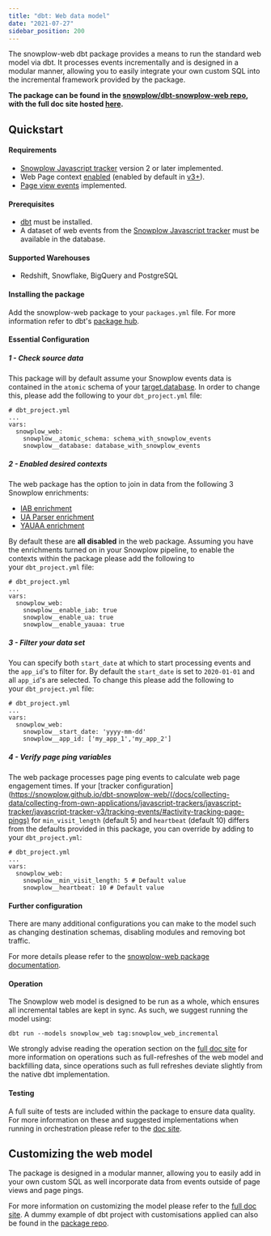 ```yaml
---
title: "dbt: Web data model"
date: "2021-07-27"
sidebar_position: 200
---
```


The snowplow-web dbt package provides a means to run the standard web model via dbt. It processes events incrementally and is designed in a modular manner, allowing you to easily integrate your own custom SQL into the incremental framework provided by the package.

**The package can be found in the [snowplow/dbt-snowplow-web repo](https://github.com/snowplow/dbt-snowplow-web), with the full doc site hosted [here](https://snowplow.github.io/dbt-snowplow-web/#!/overview/snowplow_web).**

## Quickstart

#### Requirements

- [Snowplow Javascript tracker](/docs/collecting-data/collecting-from-own-applications/javascript-tracker/) version 2 or later implemented.
- Web Page context [enabled](/docs/collecting-data/collecting-from-own-applications/javascript-trackers/javascript-tracker/javascript-tracker-v2/tracker-setup/initializing-a-tracker-2/#webPage_context) (enabled by default in [v3+](/docs/collecting-data/collecting-from-own-applications/javascript-trackers/javascript-tracker/javascript-tracker-v3/tracker-setup/initialization-options/#webPage_context)).
- [Page view events](/docs/collecting-data/collecting-from-own-applications/javascript-trackers/javascript-tracker/javascript-tracker-v3/tracking-events/#page-views) implemented.

#### Prerequisites

- [dbt](https://github.com/dbt-labs/dbt) must be installed.
- A dataset of web events from the [Snowplow Javascript tracker](/docs/collecting-data/collecting-from-own-applications/javascript-tracker/) must be available in the database.

#### Supported Warehouses

- Redshift, Snowflake, BigQuery and PostgreSQL

#### Installing the package

Add the snowplow-web package to your `packages.yml` file. For more information refer to dbt's [package hub](https://hub.getdbt.com/snowplow/snowplow_web/latest/).

#### Essential Configuration

##### 1 - Check source data

This package will by default assume your Snowplow events data is contained in the `atomic` schema of your [target.database](https://docs.getdbt.com/docs/running-a-dbt-project/using-the-command-line-interface/configure-your-profile). In order to change this, please add the following to your `dbt_project.yml` file:

```
# dbt_project.yml
...
vars:
  snowplow_web:
    snowplow__atomic_schema: schema_with_snowplow_events
    snowplow__database: database_with_snowplow_events
```

##### 2 - Enabled desired contexts

The web package has the option to join in data from the following 3 Snowplow enrichments:

- [IAB enrichment](/docs/enriching-your-data/available-enrichments/iab-enrichment/)
- [UA Parser enrichment](/docs/enriching-your-data/available-enrichments/ua-parser-enrichment/)
- [YAUAA enrichment](/docs/enriching-your-data/available-enrichments/yauaa-enrichment/)

By default these are **all disabled** in the web package. Assuming you have the enrichments turned on in your Snowplow pipeline, to enable the contexts within the package please add the following to your `dbt_project.yml` file:

```
# dbt_project.yml
...
vars:
  snowplow_web:
    snowplow__enable_iab: true
    snowplow__enable_ua: true
    snowplow__enable_yauaa: true
```

##### 3 - Filter your data set

You can specify both `start_date` at which to start processing events and the `app_id`'s to filter for. By default the `start_date` is set to `2020-01-01` and all `app_id`'s are selected. To change this please add the following to your `dbt_project.yml` file:

```
# dbt_project.yml
...
vars:
  snowplow_web:
    snowplow__start_date: 'yyyy-mm-dd'
    snowplow__app_id: ['my_app_1','my_app_2']
```

##### 4 - Verify page ping variables

The web package processes page ping events to calculate web page engagement times. If your [tracker configuration](https://snowplow.github.io/dbt-snowplow-web/(/docs/collecting-data/collecting-from-own-applications/javascript-trackers/javascript-tracker/javascript-tracker-v3/tracking-events/#activity-tracking-page-pings) for `min_visit_length` (default 5) and `heartbeat` (default 10) differs from the defaults provided in this package, you can override by adding to your `dbt_project.yml`:

```
# dbt_project.yml
...
vars:
  snowplow_web:
    snowplow__min_visit_length: 5 # Default value
    snowplow__heartbeat: 10 # Default value
```

#### [](https://github.com/snowplow/data-models/tree/feature-redshift-web-v1/web/v1/redshift#configuration)Further configuration

There are many additional configurations you can make to the model such as changing destination schemas, disabling modules and removing bot traffic.

For more details please refer to the [snowplow-web package documentation](https://snowplow.github.io/dbt-snowplow-web/#!/overview/snowplow_web).

#### Operation

The Snowplow web model is designed to be run as a whole, which ensures all incremental tables are kept in sync. As such, we suggest running the model using:

```
dbt run --models snowplow_web tag:snowplow_web_incremental
```

We strongly advise reading the operation section on the [full doc site](https://snowplow.github.io/dbt-snowplow-web/#!/overview/snowplow_web) for more information on operations such as full-refreshes of the web model and backfilling data, since operations such as full refreshes deviate slightly from the native dbt implementation.

#### Testing

A full suite of tests are included within the package to ensure data quality. For more information on these and suggested implementations when running in orchestration please refer to the [doc site](https://snowplow.github.io/dbt-snowplow-web/#!/overview/snowplow_web).

## Customizing the web model

The package is designed in a modular manner, allowing you to easily add in your own custom SQL as well incorporate data from events outside of page views and page pings.

For more information on customizing the model please refer to the [full doc site](https://snowplow.github.io/dbt-snowplow-web/#!/overview/snowplow_web). A dummy example of dbt project with customisations applied can also be found in the [package repo](https://github.com/snowplow/dbt-snowplow-web/tree/main/custom_example).
